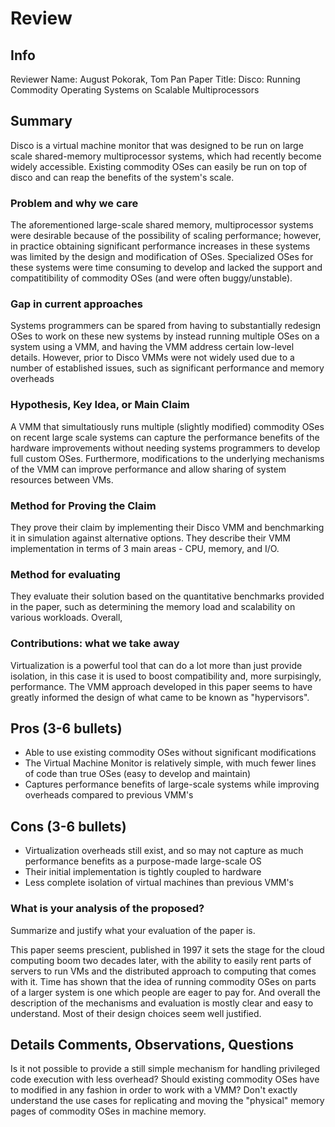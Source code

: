 # Review

## Info

Reviewer Name: August Pokorak, Tom Pan
Paper Title: Disco: Running Commodity Operating Systems on Scalable Multiprocessors

## Summary
Disco is a virtual machine monitor that was designed to be run on large scale shared-memory multiprocessor systems, which had recently become widely accessible. Existing commodity OSes can easily be run on top of disco and can reap the benefits of the system's scale.

### Problem and why we care
The aforementioned large-scale shared memory, multiprocessor systems were desirable because of the possibility of scaling performance; however, in practice obtaining significant performance increases in these systems was limited by the design and modification of OSes. Specialized OSes for these systems were time consuming to develop and lacked the support and compatitibility of commodity OSes (and were often buggy/unstable).

### Gap in current approaches
Systems programmers can be spared from having to substantially redesign OSes to work on these new systems by instead running multiple OSes on a system using a VMM, and having the VMM address certain low-level details. However, prior to Disco VMMs were not widely used due to a number of established issues, such as significant performance and memory overheads

### Hypothesis, Key Idea, or Main Claim
A VMM that simultatiously runs multiple (slightly modified) commodity OSes on recent large scale systems can capture the performance benefits of the hardware improvements without needing systems programmers to develop full custom OSes.  Furthermore, modifications to the underlying mechanisms of the VMM can improve performance and allow sharing of system resources between VMs.

### Method for Proving the Claim
They prove their claim by implementing their Disco VMM and benchmarking it in simulation against alternative options.  They describe their VMM implementation in terms of 3 main areas - CPU, memory, and I/O.

### Method for evaluating
They evaluate their solution based on the quantitative benchmarks provided in the paper, such as determining the memory load and scalability on various workloads.  Overall, 

### Contributions: what we take away
Virtualization is a powerful tool that can do a lot more than just provide isolation, in this case it is used to boost compatibility and, more surpisingly, performance.  The VMM approach developed in this paper seems to have greatly informed the design of what came to be known as "hypervisors".

## Pros (3-6 bullets)
- Able to use existing commodity OSes without significant modifications
- The Virtual Machine Monitor is relatively simple, with much fewer lines of code than true OSes (easy to develop and maintain)
- Captures performance benefits of large-scale systems while improving overheads compared to previous VMM's

## Cons (3-6 bullets)
- Virtualization overheads still exist, and so may not capture as much performance benefits as a purpose-made large-scale OS
- Their initial implementation is tightly coupled to hardware
- Less complete isolation of virtual machines than previous VMM's

### What is your analysis of the proposed?

Summarize and justify what your evaluation of the paper is. 

This paper seems prescient, published in 1997 it sets the stage for the cloud computing boom two decades later, with the ability to easily rent parts of servers to run VMs and the distributed approach to computing that comes with it. Time has shown that the idea of running commodity OSes on parts of a larger system is one which people are eager to pay for.  And overall the description of the mechanisms and evaluation is mostly clear and easy to understand.  Most of their design choices seem well justified.

## Details Comments, Observations, Questions

Is it not possible to provide a still simple mechanism for handling privileged code execution with less overhead?
Should existing commodity OSes have to modified in any fashion in order to work with a VMM?
Don't exactly understand the use cases for replicating and moving the "physical" memory pages of commodity OSes in machine memory.




